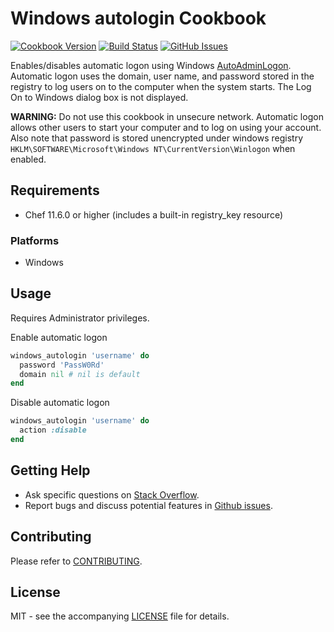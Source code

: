 # Windows autologin Cookbook

[![Cookbook Version](http://img.shields.io/cookbook/v/windows_autologin.svg?style=flat-square)][cookbook]
[![Build Status](http://img.shields.io/travis/dhoer/chef-windows_autologin.svg?style=flat-square)][travis]
[![GitHub Issues](http://img.shields.io/github/issues/dhoer/chef-windows_autologin.svg?style=flat-square)][github]

[cookbook]: https://supermarket.chef.io/cookbooks/windows_autologin
[travis]: https://travis-ci.org/dhoer/chef-windows_autologin
[github]: https://github.com/dhoer/chef-windows_autologin/issues

Enables/disables automatic logon using Windows 
[AutoAdminLogon](https://technet.microsoft.com/en-us/library/cc939702.aspx). 
Automatic logon uses the domain, user name, and password stored in the registry to log users on to the computer 
when the system starts. The Log On to Windows dialog box is not displayed.

**WARNING:** Do not use this cookbook in unsecure network. Automatic logon allows other users to start your computer 
and to log on using your account. Also note that password is stored unencrypted under windows registry 
`HKLM\SOFTWARE\Microsoft\Windows NT\CurrentVersion\Winlogon` when enabled.   
                                                  
## Requirements

- Chef 11.6.0 or higher (includes a built-in registry_key resource)

### Platforms

- Windows

## Usage

Requires Administrator privileges. 

Enable automatic logon

```ruby
windows_autologin 'username' do
  password 'PassW0Rd'
  domain nil # nil is default
end
```

Disable automatic logon

```ruby
windows_autologin 'username' do
  action :disable
end
```

## Getting Help

- Ask specific questions on [Stack Overflow](http://stackoverflow.com/questions/tagged/chef-windows_autologin).
- Report bugs and discuss potential features in
[Github issues](https://github.com/dhoer/chef-windows_autologin/issues).

## Contributing

Please refer to [CONTRIBUTING](https://github.com/dhoer/chef-windows_autologin/blob/master/CONTRIBUTING.md).

## License

MIT - see the accompanying [LICENSE](https://github.com/dhoer/chef-windows_autologin/blob/master/LICENSE.md) file
for details.
